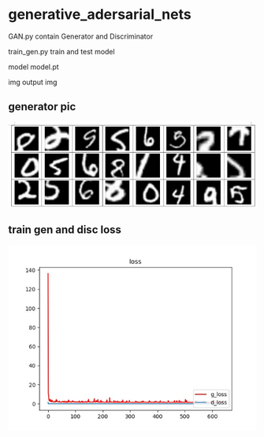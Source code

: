 # generative_adersarial_nets

GAN.py contain Generator and Discriminator

train_gen.py train and test model

model model.pt

img output img


## generator pic 

![model_output](pic/output.png)

## train gen and disc loss

![model_loss](pic/epoch.jpg)
